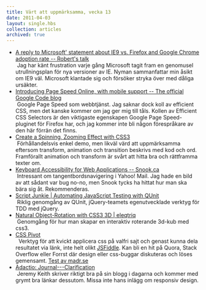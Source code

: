 ```yaml
---
title: Värt att uppmärksamma, vecka 13
date: 2011-04-03
layout: single.hbs
collection: articles
archived: true
---
```

-   [A reply to Microsoft' statement about IE9 vs. Firefox and Google
    Chrome adoption rate -- Robert's
    talk](http://robertnyman.com/2011/04/01/a-reply-to-microsoft-statement-about-ie9-vs-firefox-and-google-chrome-adoption-rate/)\
     Jag har känt frustration varje gång Microsoft tagit fram en
    genomusel utrullningsplan för nya versioner av IE. Nyman
    sammanfattar min åsikt om IE9 väl. Microsoft klantade sig och
    försöker stryka över med dåliga ursäkter.
-   [Introducing Page Speed Online, with mobile support -- The official
    Google Code
    blog](http://googlecode.blogspot.com/2011/03/introducing-page-speed-online-with.html)\
     Google Page Speed som webbtjänst. Jag saknar dock koll av efficient
    CSS, men det kanske kommer om jag ger mig till tåls. Kollen av
    Efficient CSS Selectors är den viktigaste egenskapen Google Page
    Speed-pluginet för Firefox har, och jag kommer inte bli någon
    förespråkare av den här förrän det finns.
-   [Create a Spinning, Zooming Effect with
    CSS3](http://davidwalsh.name/css-zoom?utm_source=feedburner&utm_medium=feed&utm_campaign=Feed%3A+Bludice+%28David+Walsh+Blog+%3A%3A+PHP%2C+CSS%2C+MooTools%2C+and+Everything+Else%29)\
     Förhållandelsvis enkel demo, men likväl värd att uppmärksamma
    eftersom transform, animation och transition beskrivs med kod och
    ord. Framförallt animation och transform är svårt att hitta bra och
    rättframma texter om.
-   [Keyboard Accessibility for Web Applications --
    Snook.ca](http://snook.ca/archives/accessibility_and_usability/keyboard-accessibility-for-web-apps)\
     Intressant om tangentbordsnavigering i Yahoo! Mail. Jag hade en
    bild av att sådant var bug no-no, men Snook tycks ha hittat hur man
    ska bära sig åt. Rekommenderas.
-   [Script Junkie \| Automating JavaScript Testing with
    QUnit](http://msdn.microsoft.com/en-us/scriptjunkie/gg749824.aspx)\
     Riklig genomgång av QUnit, jQuery-teamets egenutvecklade verktyg
    för TDD med jQuery.
-   [Natural Object-Rotation with CSS3 3D \|
    eleqtriq](http://www.eleqtriq.com/2010/11/natural-object-rotation-with-css3-3d/)\
     Genomgång för hur man skapar en interaktiv roterande 3d-kub med
    css3. 
-   [CSS Pivot](http://www.csspivot.com/)\
      Verktyg för att kvickt applicera css på valfri sajt och genast
    kunna dela resultatet via länk, inte helt olikt
    [JSFiddle](http://jsfiddle.net). Kan bli en hit på Quora, Stack
    Overflow eller Forrst där design eller css-buggar diskuteras och
    löses gemensamt. [Test av madr.se](http://www.csspivot.com/5mMPS)
-   [Adactio:
    Journal---Clarification](http://adactio.com/journal/4444/)\
     Jeremy Keith skriver riktigt bra på sin blogg i dagarna och kommer
    med grymt bra länkar dessutom. Missa inte hans inlägg om responsiv
    design.
